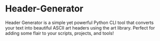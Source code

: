 # Header-Generator
Header Generator is a simple yet powerful Python CLI tool that converts your text into beautiful ASCII art headers using the art library. Perfect for adding some flair to your scripts, projects, and tools!
